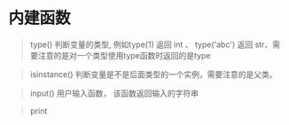 # 内建函数
> type()  判断变量的类型,  例如type(1) 返回 int 、 type('abc') 返回 str、需要注意的是对一个类型使用type函数时返回的是type

> isinstance() 判断变量是不是后面类型的一个实例，需要注意的是父类。

> input() 用户输入函数， 该函数返回输入的字符串

> print
<!--stackedit_data:
eyJoaXN0b3J5IjpbLTIxMjQ0NjE5NDIsMTMzNDE1MTk3LDEyND
g2NTYxNDAsMTYyMDM4NTc4MywyNDk3NTk3MDFdfQ==
-->